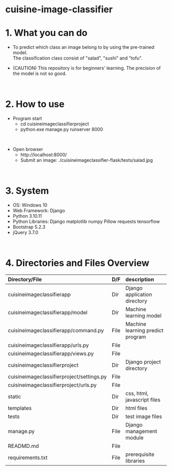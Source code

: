 # cuisine-image-classifier

# 1. What you can do

* To predict which class an image belong to by using the pre-trained model.<br>
  The classification class consist of "salad", "sushi" and "tofu".

* (CAUTION) This repository is for beginners' learning.  The precision of the model is not so good.

<br>

# 2. How to use

* Program start
  * cd cuisineimageclassifierproject
  * python.exe manage.py runserver 8000

<br>

* Open browser
  * http://localhost:8000/
  * Submit an image: ./cuisineimageclassifier-flask/tests/salad.jpg


<br>

# 3. System
* OS: Windows 10
* Web Framework: Django
* Python 3.10.11
* Python Libraries: Django matplotlib numpy Pillow requests tensorflow
* Bootstrap 5.2.3
* jQuery 3.7.0

<br>

# 4. Directories and Files Overview

| Directory/File |D/F| description |
| :------------- | :-| :---------- |
| cuisineimageclassifierapp | Dir | Django application directory |
| cuisineimageclassifierapp/model | Dir | Machine learning model |
| cuisineimageclassifierapp/command.py | File | Machine learning predict program |
| cuisineimageclassifierapp/urls.py | File ||
| cuisineimageclassifierapp/views.py | File ||
| cuisineimageclassifierproject | Dir | Django project directory |
| cuisineimageclassifierproject/settings.py | File ||
| cuisineimageclassifierproject/urls.py | File ||
| static | Dir | css, html, javascript files |
| templates | Dir | html files |
| tests | Dir | test image files |
| manage.py | File | Django management module |
| READMD.md | File ||
| requirements.txt | File | prerequisite libraries |
